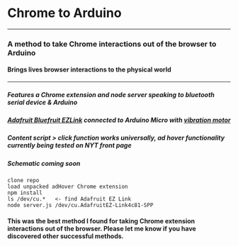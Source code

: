# Chrome to Arduino


***
### A method to take Chrome interactions out of the browser to Arduino
#### Brings lives browser interactions to the physical world
***
##### Features a Chrome extension and node server speaking to bluetooth serial device & Arduino
##### [Adafruit Bluefruit EZLink](http://www.adafruit.com/product/1588) connected to Arduino Micro with [vibration motor](http://p.globalsources.com/IMAGES/PDT/B1073272595/4mm-Diameter-Coreless-Vibration-Motor.jp)
  
##### Content script > click function works universally, ad hover functionality currently being tested on NYT front page
##### Schematic coming soon

  
    clone repo
    load unpacked adHover Chrome extension
    npm install
    ls /dev/cu.*   <- find Adafruit EZ Link
    node server.js /dev/cu.AdafruitEZ-Link4c81-SPP 
  

#### This was the best method I found for taking Chrome extension interactions out of the browser.  Please let me know if you have discovered other successful methods.
